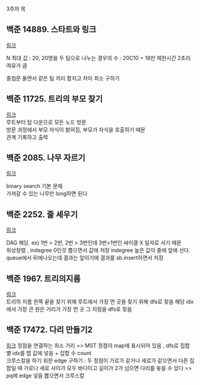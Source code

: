 
3주차 목

**백준 14889. 스타트와 링크**
---
[링크](https://www.acmicpc.net/problem/14889)  

N 최대 값 : 20, 20명을 두 팀으로 나누는 경우의 수 : 20C10 = 18만
제한시간 2초라 여유가 큼

중첩문 돌면서 같은 팀 끼리 합치고 차이 최소 구하기

**백준 11725. 트리의 부모 찾기**
---
[링크](https://www.acmicpc.net/problem/11725)  
루트부터 탑 다운으로 모든 노드 방문  
방문 과정에서 부모 자식이 밝혀짐, 부모가 자식을 호출하기 때문   
관계 기록하고 출력 

**백준 2085. 나무 자르기**
---
[링크](https://www.acmicpc.net/problem/2805)  

binary search 기본 문제  
가져갈 수 있는 나무만 long하면 된다 


**백준 2252. 줄 세우기**
---
[링크](https://www.acmicpc.net/problem/2252)  

DAG 해당.  ex) 1번 > 2번, 2번 > 3번인데  3번>1번인 싸이클 X 일자로 서기 때문  
위상정렬 ,  indegree 0인것 뽑으면서 값에 저장 
indegree 높은 값이 줄에 앞에 선다.   
queue에서 뒤에나오는데 결과는 앞이기에 결과를 sb.insert하면서 저장 

**백준 1967. 트리의지름**
---
[링크](https://www.acmicpc.net/problem/1967)  
트리의 지름 한쪽 끝을 찾기 위해 루트에서 가장 먼 곳을 찾기 위해 dfs로 찾음 
해당 idx에서 가장 큰 원은 거리가 가장 먼 곳 
그 지점을 dfs로 찾음 


**백준 17472. 다리 만들기2**
---
[링크](https://www.acmicpc.net/problem/17472)
정점을 연결하는 최소 거리 => MST 
정점이 map에 표시되어 있음 , dfs로 집합 별 idx를 맵 값에 넣음 + 집합 수 count  
크루스칼을 하기 위한 edge 구하기 : 두 정점이 가로가 같거나 세로가 같으면서 다른 집합일 때 
가로나 세로 사이가 모두 바다이고 길이가 2가 넘으면 다리를 놓을 수 있다 => pq에 edge 넣음 
뽑으면서 크루스칼 



